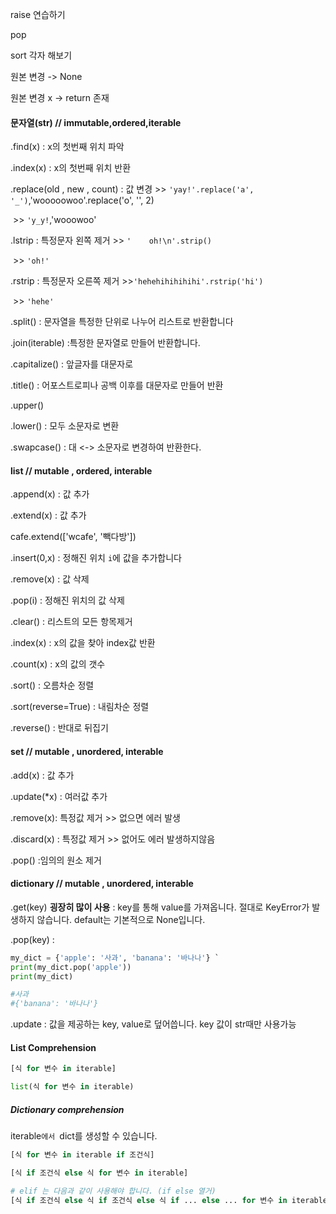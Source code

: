 raise 연습하기

pop

sort  각자 해보기



원본 변경 -> None

원본 변경 x  -> return 존재

#### 문자열(str) // immutable,ordered,iterable

 .find(x) : x의 첫번째 위치 파악 

.index(x) : x의 첫번째 위치 반환 

.replace(old , new , count) : 값 변경   >> `'yay!'.replace('a', '_')`,'wooooowoo'.replace('o', '', 2)

​																>>  `'y_y!`,'wooowoo'

.lstrip : 특정문자 왼쪽 제거 >> `'    oh!\n'.strip()`

​											    >> `'oh!'`

.rstrip : 특정문자 오른쪽 제거  >>`'hehehihihihihi'.rstrip('hi')`

​												    >> `'hehe'`

.split() : 문자열을 특정한 단위로 나누어 리스트로 반환합니다 

.join(iterable) :특정한 문자열로 만들어 반환합니다. 

.capitalize() : 앞글자를 대문자로

.title() : 어포스트로피나 공백 이후를 대문자로 만들어 반환

.upper()

.lower() : 모두 소문자로 변환

.swapcase() : 대 <-> 소문자로 변경하여 반환한다.

#### list // mutable , ordered, interable

.append(x) : 값 추가

.extend(x) : 값 추가 

cafe.extend(['wcafe', '빽다방'])

.insert(0,x) : 정해진 위치 `i`에 값을 추가합니다 

.remove(x) : 값 삭제 

.pop(i) : 정해진 위치의 값 삭제

.clear() : 리스트의 모든 항목제거

.index(x) : x의 값을 찾아 index값 반환

.count(x) : x의 값의 갯수

.sort() : 오름차순 정렬

.sort(reverse=True) : 내림차순 정렬

.reverse()  : 반대로 뒤집기

#### set  // mutable , unordered, interable

.add(x) : 값 추가 

.update(*x) : 여러값 추가 

.remove(x): 특정값 제거  >> 없으면 에러 발생

.discard(x)  : 특정값 제거  >> 없어도 에러 발생하지않음

.pop()  :임의의 원소 제거 



#### dictionary // mutable , unordered, interable

.get(key)   **굉장히 많이 사용** : key를 통해 value를 가져옵니다. 절대로 KeyError가 발생하지 않습니다. default는 기본적으로 None입니다.

.pop(key) : 

```python
my_dict = {'apple': '사과', 'banana': '바나나'} `			
print(my_dict.pop('apple'))
print(my_dict)

#사과
#{'banana': '바나나'}
```



.update : 값을 제공하는 key, value로 덮어씁니다. key 값이 str때만 사용가능

#### List Comprehension

```python
[식 for 변수 in iterable]

list(식 for 변수 in iterable)
```



##### Dictionary comprehension

iterable`에서 `dict를 생성할 수 있습니다.

```python
[식 for 변수 in iterable if 조건식]

[식 if 조건식 else 식 for 변수 in iterable]

# elif 는 다음과 같이 사용해야 합니다. (if else 열거)
[식 if 조건식 else 식 if 조건식 else 식 if ... else ... for 변수 in iterable]
```

